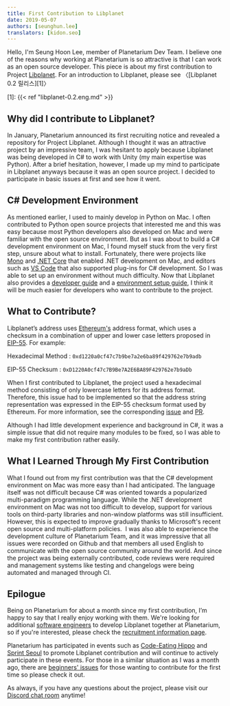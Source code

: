 ```yaml
---
title: First Contribution to Libplanet
date: 2019-05-07
authors: [seunghun.lee]
translators: [kidon.seo]
---
```



Hello, I'm Seung Hoon Lee, member of Planetarium Dev Team. I believe one of the reasons why working at Planetarium is so attractive is that I can work as an open source developer. This piece is about my first contribution to Project [Libplanet][]. For an introduction to Libplanet, please see 〈[Libplanet 0.2 릴리스][1]〉

[Libplanet]: https://github.com/planetarium/libplanet
[1]: {{< ref "libplanet-0.2.eng.md" >}}

Why did I contribute to Libplanet?
----------------------------

In January, Planetarium announced its first recruiting notice and revealed a repository for Project Libplanet. Although I thought it was an attractive project by an impressive team, I was hesitant to apply because Libplanet was being developed in C# to work with Unity (my main expertise was Python). After a brief hesitation, however, I made up my mind to participate in Libplanet anyways because it was an open source project. I decided to participate in basic issues at first and see how it went.
 
C# Development Environment 
------------

As mentioned earlier, I used to mainly develop in Python on Mac. I often contributed to Python open source projects that interested me and this was easy because most Python developers also developed on Mac and were familiar with the open source environment. But as I was about to build a C# development environment on Mac, I found myself stuck from the very first step, unsure about what to install. Fortunately, there were projects like [Mono][] and [.NET Core][2] that enabled .NET development on Mac, and editors such as [VS Code][] that also supported plug-ins for C# development. So I was able to set up an environment without much difficulty. Now that Libplanet also provides a [developer guide][3] and a [environment setup guide][4], I think it will be much easier  for developers who want to contribute to the project.

[Mono]: https://www.mono-project.com/
[2]: https://en.wikipedia.org/wiki/.NET_Core
[VS Code]: https://code.visualstudio.com/
[3]: https://github.com/planetarium/libplanet/blob/master/CONTRIBUTING.md
[4]: https://gist.github.com/dahlia/5333634f62509293cd46c0e4ba65b2f5

What to Contribute?
------------------

Libplanet’s address uses [Ethereum's][5] address format, which uses a checksum in a combination of upper and lower case letters proposed in [EIP-55][]. For example:

Hexadecimal Method
:  `0xd1220a0cf47c7b9be7a2e6ba89f429762e7b9adb`

EIP-55 Checksum
:  `0xD1220A0cf47c7B9Be7A2E6BA89F429762e7b9aDb`


When I first contributed to Libplanet, the project used a hexadecimal method consisting of only lowercase letters for its address format. Therefore, this issue had to be implemented so that the address string representation was expressed in the EIP-55 checksum format used by Ethereum. For more information, see the corresponding [issue][6] and [PR][7].

Although I had little development experience and background in C#, it was a simple issue that did not require many modules to be fixed, so I was able to make my first contribution rather easily.

[5]: https://www.ethereum.org/
[EIP-55]: https://github.com/ethereum/EIPs/blob/master/EIPS/eip-55.md
[6]: https://github.com/planetarium/libplanet/issues/33
[7]: https://github.com/planetarium/libplanet/pull/43

## What I Learned Through My First Contribution

What I found out from my first contribution was that the C# development environment on Mac was more easy than I had anticipated. The language itself was not difficult because C# was oriented towards a popularized multi-paradigm programming language. While the .NET development environment on Mac was not too difficult to develop, support for various tools on third-party libraries and non-window platforms was still insufficient. However, this is expected to improve gradually thanks to Microsoft's recent open source and multi-platform policies. 
I was also able to experience the development culture of Planetarium Team, and it was impressive that all issues were recorded on Github and that members all used English to communicate with the open source community around the world. And since the project was being externally contributed, code reviews were required and management systems like testing and changelogs were being automated and managed through CI.

## Epilogue

Being on Planetarium for about a month since my first contribution, I’m happy to say that I really enjoy working with them. We're looking for additional [software engineers][8] to develop Libplanet together at Planetarium, so if you're interested, please check the [recruitment information page][9].

Planetarium has participated in events such as [Code-Eating Hippo][10] and [Sprint Seoul][11] to promote Libplanet contribution and will continue to actively participate in these events. For those in a similar situation as I was a month ago, there are [beginners' issues][12] for those wanting to contribute for the first time so please check it out.

As always, if you have any questions about the project, please visit our [Discord chat room][13] anytime!

[8]: https://www.notion.so/8996647777d24491a5dc92d82ba37ec2
[9]: https://www.notion.so/98129a2f333d4d17b25ce268d72d326c
[10]: https://comuka.nonce.community/
[11]: https://sprintseoul.org/
[12]: https://github.com/planetarium/libplanet/issues?q=is%3Aissue+is%3Aopen+label%3A%22good+first+issue%22
[13]: https://discord.gg/ue9fgc3

